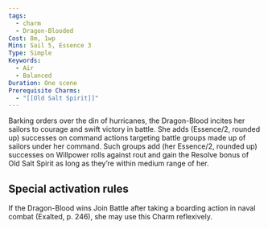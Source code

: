 ```yaml
---
tags:
  - charm
  - Dragon-Blooded
Cost: 8m, 1wp
Mins: Sail 5, Essence 3
Type: Simple
Keywords:
  - Air
  - Balanced
Duration: One scene
Prerequisite Charms:
  - "[[Old Salt Spirit]]"
---
```

Barking orders over the din of hurricanes, the Dragon-Blood incites her sailors to courage and swift victory in battle. She adds (Essence/2, rounded up) successes on command actions targeting battle groups made up of sailors under her command. Such groups add (her Essence/2, rounded up) successes on Willpower rolls against rout and gain the Resolve bonus of Old Salt Spirit as long as they’re within medium range of her. 

## Special activation rules

If the Dragon-Blood wins Join Battle after taking a boarding action in naval combat (Exalted, p. 246), she may use this Charm reflexively.